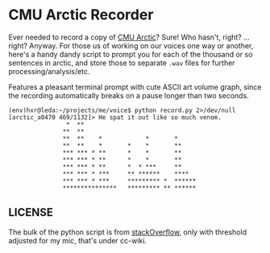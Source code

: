 # CMU Arctic Recorder

Ever needed to record a copy of [CMU Arctic](http://festvox.org/cmu_arctic/)?
Sure! Who hasn't, right? ... right? Anyway. For those us of working on our
voices one way or another, here's a handy dandy script to prompt you for
each of the thousand or so sentences in arctic, and store those to
separate `.wav` files for further processing/analysis/etc.

Features a pleasant terminal prompt with cute ASCII art volume graph, since the
recording automatically breaks on a pause longer than two seconds.

```console
(env)hxr@leda:~/projects/me/voice$ python record.py 2>/dev/null
[arctic_a0470 469/1132]> He spat it out like so much venom.
                *  **
               **  **
               **  **    *            *       *
               **  **    *       *    *       **
               *** *** * **      *    *       **
               *** *** * **      *    *       **
               *** *** * **      *  * ***     **
               *** *** * ***     ** ******    ****
               *** *** * ***     ********* *  ******
               ***************   ********* ** ******

```

## LICENSE

The bulk of the python script is from
[stackOverflow](http://stackoverflow.com/a/16385946), only with threshold
adjusted for my mic, that's under cc-wiki.
